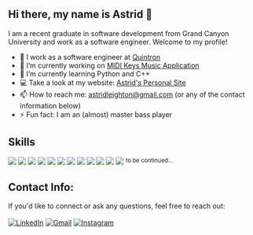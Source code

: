 ## Hi there, my name is Astrid 👋

I am a recent graduate in software development from Grand Canyon University and work as a software engineer. Welcome to my profile!

- 🚀 I work as a software engineer at [Quintron](https://www.quintron.com/)
- 🔭 I’m currently working on [MIDI Keys Music Application](https://github.com/astridleighton/MIDI-Keys)
- 🌱 I’m currently learning Python and C++
- 💻 Take a look at my website: [Astrid's Personal Site](https://astridleighton.github.io)
- 📫 How to reach me: astridleighton@gmail.com (or any of the contact information below)
- ⚡ Fun fact: I am an (almost) master bass player

## Skills
![](https://img.shields.io/badge/JavaScript-F7DF1E?style=for-the-badge&logo=javascript&logoColor=black)
![](https://img.shields.io/badge/Java-ED8B00?style=for-the-badge&logo=java&logoColor=white)
![](https://img.shields.io/badge/C%23-239120?style=for-the-badge&logo=c-sharp&logoColor=white)
![](https://img.shields.io/badge/React-20232A?style=for-the-badge&logo=react&logoColor=61DAFB)
![](https://img.shields.io/badge/Express.js-404D59?style=for-the-badge)
![](https://img.shields.io/badge/C-00599C?style=for-the-badge&logo=c&logoColor=white)
![](https://img.shields.io/badge/HTML5-E34F26?style=for-the-badge&logo=html5&logoColor=white)
![](https://img.shields.io/badge/CSS3-1572B6?style=for-the-badge&logo=css3&logoColor=white)
![](https://img.shields.io/badge/MySQL-00000F?style=for-the-badge&logo=mysql&logoColor=white)
![](https://img.shields.io/badge/Amazon_AWS-232F3E?style=for-the-badge&logo=amazon-aws&logoColor=white)
![](https://img.shields.io/badge/Heroku-430098?style=for-the-badge&logo=heroku&logoColor=white)
![](https://img.shields.io/badge/MongoDB-4EA94B?style=for-the-badge&logo=mongodb&logoColor=white)
<sup>to be continued...</sup>

## Contact Info:
If you'd like to connect or ask any questions, feel free to reach out:<br><br>
[![LinkedIn](https://img.shields.io/badge/LinkedIn-0077B5?style=for-the-badge&logo=linkedin&logoColor=white)](https://www.linkedin.com/in/astrid-leighton-130789223/)
[![Gmail](https://img.shields.io/badge/Gmail-D14836?style=for-the-badge&logo=gmail&logoColor=white)](mailto:astridleighton@gmail.com)
[![Instagram](https://img.shields.io/badge/Instagram-E4405F?style=for-the-badge&logo=instagram&logoColor=white)](https://www.instagram.com/astrid.leighton)

